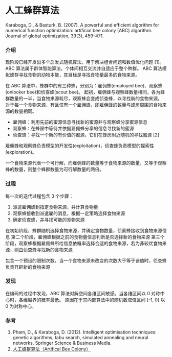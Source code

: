 人工蜂群算法
=========================

Karaboga, D., & Basturk, B. (2007). A powerful and efficient algorithm for numerical function optimization: artificial bee colony (ABC) algorithm. Journal of global optimization, 39(3), 459-471.

### 介绍

现阶段已经开发出多个启发式随机算法，用于解决组合问题和数值优化问题 [1]。
ABC 算法属于群体智能算法，个体间相互交流并自适应于整个种群。
ABC 算法模拟蜂群寻找食物的动物本能，其目标是寻找食物量最多的食物来源。

在 ABC 算法中，蜂群中的有三种蜂，分别为：雇佣蜂(employed bee)、观察蜂(onlooker bee)和侦查蜂(scout bee)。
起初，雇佣蜂与观察蜂数量相同，各为蜂群数量的一半，当食物来源耗尽，观察蜂会变成侦查蜂，以寻找新的食物来源。
对于每一个食物来源，有且仅有一个雇佣蜂，即雇佣蜂的数量与蜂房周围的食物来源的数量相同。

* 雇佣蜂：利用先前的蜜源信息寻找新的蜜源并与观察蜂分享蜜源信息
* 观察蜂：在蜂房中等待并依据雇佣蜂分享的信息寻找新的蜜源
* 侦查蜂：寻找一个新的有价值的蜜源，它们在蜂房附近随机的寻找蜜源 [2]

雇佣蜂和观察蜂负责模型的开发性(exploitation)，侦查蜂负责模型的探索性(exploration)。

一个食物来源代表一个可行解，而雇佣蜂的数量等于食物来源的数量，又等于观察蜂的数量，则整个蜂群数量为可行解数量的两倍。

### 过程

每一次的迭代过程包含 3 个步骤：

1. 派遣雇佣蜂到指定食物来源，并计算食物量
2. 观察蜂接收到派遣雇的消息，根据一定策略选择食物来源
3. 确定侦查蜂，并寻找可能的食物来源

在初始阶段，蜂群随机选择食物来源，并确定食物数量，侦察蜂接收到食物来源信息
第二个阶段，雇佣蜂根据之前的食物量信息判断是否选择新的食物来源
第三个阶段，观察蜂根据雇佣蜂所给信息依概率选择合适的食物来源，若为非较优食物来源，则由侦查蜂寻找新的食物来源

包含一个预设的限制次数，当一个食物来源未改变的次数大于等于该值时，侦查蜂负责开辟新的食物来源

### 发现

在编码的过程中发现，ABC 算法对解空间各维区间敏感。当各维区间以 0 对称中心时，各维越界的概率最低。
原因在于其内部算法中的随机数取值区间 [-1, 0] 以 0 为对称中心，

### 参考

1. Pham, D., & Karaboga, D. (2012). Intelligent optimisation techniques: genetic algorithms, tabu search, simulated annealing and neural networks. Springer Science & Business Media.
2. [人工蜂群算法（Artifical Bee Colony）](https://blog.csdn.net/u013927464/article/details/82722471)